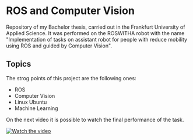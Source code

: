 # ROS and Computer Vision 
 
Repository of my Bachelor thesis, carried out in the Frankfurt University of Applied Science. It was performed on the ROSWITHA robot with the name "Implementation of tasks on assistant robot for people with reduce mobility using ROS and guided by Computer Vision".

## Topics

The strog points of this project are the following ones: 
* ROS
* Computer Vision
* Linux Ubuntu
* Machine Learning

On the next video it is possible to watch the final performance of the task.

[![Watch the video](https://img.youtube.com/vi/q4VDEgwi1-w/hqdefault.jpg)](https://youtu.be/q4VDEgwi1-w)
